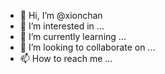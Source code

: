 - 👋 Hi, I’m @xionchan
- 👀 I’m interested in ...
- 🌱 I’m currently learning ...
- 💞️ I’m looking to collaborate on ...
- 📫 How to reach me ...

<!---
xionchan/xionchan is a ✨ special ✨ repository because its `README.md` (this file) appears on your GitHub profile.
You can click the Preview link to take a look at your changes.
--->
